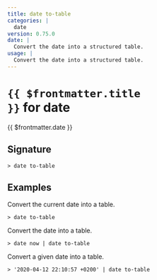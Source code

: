 ```yaml
---
title: date to-table
categories: |
  date
version: 0.75.0
date: |
  Convert the date into a structured table.
usage: |
  Convert the date into a structured table.
---
```


# <code>{{ $frontmatter.title }}</code> for date

<div class='command-title'>{{ $frontmatter.date }}</div>

## Signature

```> date to-table ```

## Examples

Convert the current date into a table.
```shell
> date to-table
```

Convert the date into a table.
```shell
> date now | date to-table
```

Convert a given date into a table.
```shell
> '2020-04-12 22:10:57 +0200' | date to-table
```
